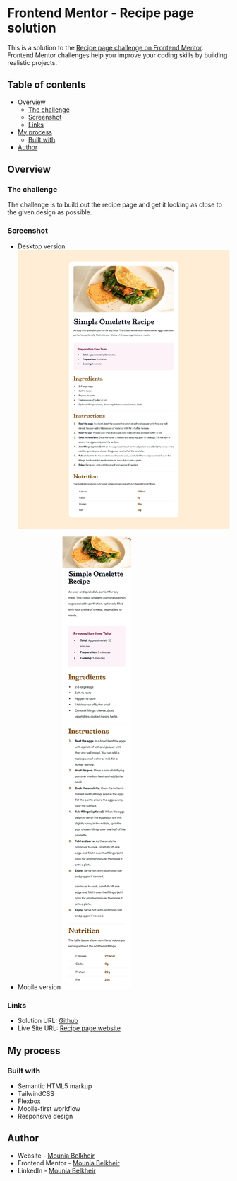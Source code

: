 # Frontend Mentor - Recipe page solution

This is a solution to the [Recipe page challenge on Frontend Mentor](https://www.frontendmentor.io/challenges/recipe-page-KiTsR8QQKm). Frontend Mentor challenges help you improve your coding skills by building realistic projects.

## Table of contents

- [Overview](#overview)
  - [The challenge](#the-challenge)
  - [Screenshot](#screenshot)
  - [Links](#links)
- [My process](#my-process)
  - [Built with](#built-with)
- [Author](#author)

## Overview

### The challenge

The challenge is to build out the recipe page and get it looking as close to the given design as possible.

### Screenshot

- Desktop version
![desktop version](src/images/desktop.png)
  
- Mobile version
![mobile version](src/images/mobile.png)
  

### Links

- Solution URL: [Github](https://github.com/MouniaBelkheir/recipe)
- Live Site URL: [Recipe page website](https://recipe-five-rouge.vercel.app/)

## My process

### Built with

- Semantic HTML5 markup
- TailwindCSS
- Flexbox
- Mobile-first workflow
- Responsive design

## Author

- Website - [Mounia Belkheir](https://mouniabelkheir.vercel.app/)
- Frontend Mentor - [Mounia Belkheir](https://www.frontendmentor.io/profile/MouniaBelkheir)
- LinkedIn - [Mounia Belkheir](https://www.linkedin.com/in/mouniabelkheir/)

